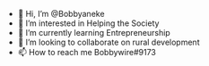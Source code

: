 - 👋 Hi, I’m @Bobbyaneke
- 👀 I’m interested in Helping the Society
- 🌱 I’m currently learning Entrepreneurship
- 💞️ I’m looking to collaborate on rural development
- 📫 How to reach me Bobbywire#9173

<!---
Bobbyaneke/Bobbyaneke is a ✨ special ✨ repository because its `README.md` (this file) appears on your GitHub profile.
You can click the Preview link to take a look at your changes.
--->
